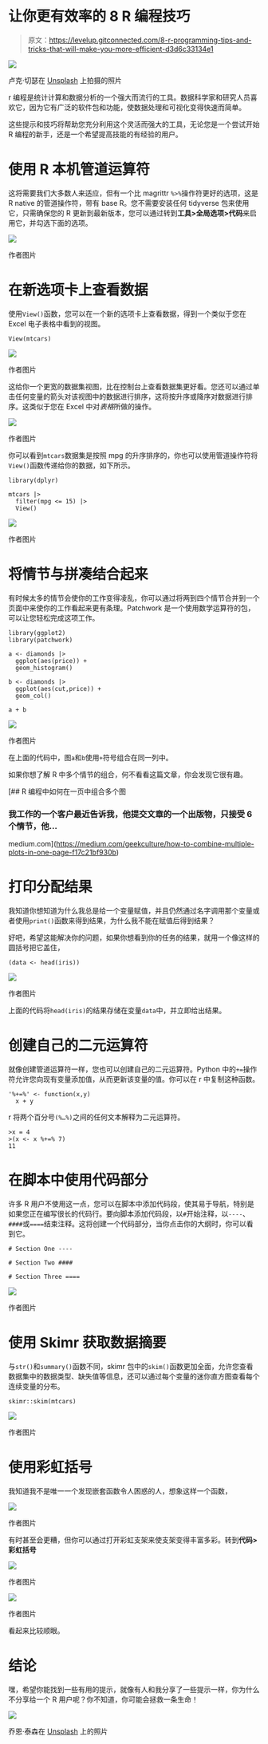 # 让你更有效率的 8 R 编程技巧

> 原文：<https://levelup.gitconnected.com/8-r-programming-tips-and-tricks-that-will-make-you-more-efficient-d3d6c33134e1>

![](img/71c93ddf0bad38ef80bf6db0dc1b06eb.png)

卢克·切瑟在 [Unsplash](https://unsplash.com?utm_source=medium&utm_medium=referral) 上拍摄的照片

r 编程是统计计算和数据分析的一个强大而流行的工具。数据科学家和研究人员喜欢它，因为它有广泛的软件包和功能，使数据处理和可视化变得快速而简单。

这些提示和技巧将帮助您充分利用这个灵活而强大的工具，无论您是一个尝试开始 R 编程的新手，还是一个希望提高技能的有经验的用户。

# 使用 R 本机管道运算符

这将需要我们大多数人来适应，但有一个比 magrittr `%>%`操作符更好的选项，这是 R native 的管道操作符，带有 base R。您不需要安装任何 tidyverse 包来使用它，只需确保您的 R 更新到最新版本，您可以通过转到**工具>全局选项>代码**来启用它，并勾选下面的选项。

![](img/10d9eb91d7bb5af35b8a800eb52a85fc.png)

作者图片

# 在新选项卡上查看数据

使用`View()`函数，您可以在一个新的选项卡上查看数据，得到一个类似于您在 Excel 电子表格中看到的视图。

```
View(mtcars)
```

![](img/a8563c5a02d111723487175f8abb1a97.png)

作者图片

这给你一个更宽的数据集视图，比在控制台上查看数据集更好看。您还可以通过单击任何变量的箭头对该视图中的数据进行排序，这将按升序或降序对数据进行排序。这类似于您在 Excel 中对*表格*所做的操作。

![](img/cb81794282aa715590127e75b3403e02.png)

作者图片

你可以看到`mtcars`数据集是按照 mpg 的升序排序的，你也可以使用管道操作符将`View()`函数传递给你的数据，如下所示。

```
library(dplyr)

mtcars |> 
  filter(mpg <= 15) |> 
  View()
```

![](img/55d1fc0c651368acbd2712f29ea719e2.png)

作者图片

# 将情节与拼凑结合起来

有时候太多的情节会使你的工作变得凌乱，你可以通过将两到四个情节合并到一个页面中来使你的工作看起来更有条理。Patchwork 是一个使用数学运算符的包，可以让您轻松完成这项工作。

```
library(ggplot2)
library(patchwork)

a <- diamonds |> 
  ggplot(aes(price)) +
  geom_histogram()

b <- diamonds |> 
  ggplot(aes(cut,price)) +
  geom_col()

a + b
```

![](img/17bb5b27936feda15400559aea8a3c4d.png)

作者图片

在上面的代码中，图`a`和`b`使用`+`符号组合在同一列中。

如果你想了解 R 中多个情节的组合，何不看看这篇文章，你会发现它很有趣。

[](https://medium.com/geekculture/how-to-combine-multiple-plots-in-one-page-f17c21bf930b) [## R 编程中如何在一页中组合多个图

### 我工作的一个客户最近告诉我，他提交文章的一个出版物，只接受 6 个情节，他…

medium.com](https://medium.com/geekculture/how-to-combine-multiple-plots-in-one-page-f17c21bf930b) 

# 打印分配结果

我知道你想知道为什么我总是给一个变量赋值，并且仍然通过名字调用那个变量或者使用`print()`函数来得到结果，为什么我不能在赋值后得到结果？

好吧，希望这能解决你的问题，如果你想看到你的任务的结果，就用一个像这样的圆括号把它盖住，

```
(data <- head(iris))
```

![](img/2529a260ba2eaed5285336a4148e492b.png)

作者图片

上面的代码将`head(iris)`的结果存储在变量`data`中，并立即给出结果。

# 创建自己的二元运算符

就像创建管道运算符一样，您也可以创建自己的二元运算符。Python 中的`+=`操作符允许您向现有变量添加值，从而更新该变量的值。你可以在 r 中复制这种函数。

```
'%+=%' <- function(x,y)
  x + y
```

r 将两个百分号`(%…%)`之间的任何文本解释为二元运算符。

```
>x = 4
>(x <- x %+=% 7)
11 
```

# 在脚本中使用代码部分

许多 R 用户不使用这一点，您可以在脚本中添加代码段，使其易于导航，特别是如果您正在编写很长的代码行。要向脚本添加代码段，以`#`开始注释，以`----`、`####`或`====`结束注释。这将创建一个代码部分，当你点击你的大纲时，你可以看到它。

```
# Section One ----

# Section Two ####

# Section Three ====
```

![](img/4b6d5cc730b078dbff20851da02d7f4c.png)

作者图片

# 使用 Skimr 获取数据摘要

与`str()`和`summary()`函数不同，skimr 包中的`skim()`函数更加全面，允许您查看数据集中的数据类型、缺失值等信息，还可以通过每个变量的迷你直方图查看每个连续变量的分布。

```
skimr::skim(mtcars)
```

![](img/1a6a5c00c5aba501f0aca4f6e9dc7270.png)

作者图片

# 使用彩虹括号

我知道我不是唯一一个发现嵌套函数令人困惑的人，想象这样一个函数，

![](img/a63b27bf8dea68ba869e8b6250273431.png)

作者图片

有时甚至会更糟，但你可以通过打开彩虹支架来使支架变得丰富多彩。转到**代码>彩虹括号**

![](img/597602901575f9014ba90b2a7861dcef.png)

作者图片

![](img/c452332adf1620caf78ddcf5d2640185.png)

作者图片

看起来比较顺眼。

# 结论

嘿，希望你能找到一些有用的提示，就像有人和我分享了一些提示一样，你为什么不分享给一个 R 用户呢？你不知道，你可能会拯救一条生命！

![](img/ac029ef2fbcec94a67e611384937fdee.png)

乔恩·泰森在 [Unsplash](https://unsplash.com?utm_source=medium&utm_medium=referral) 上的照片
